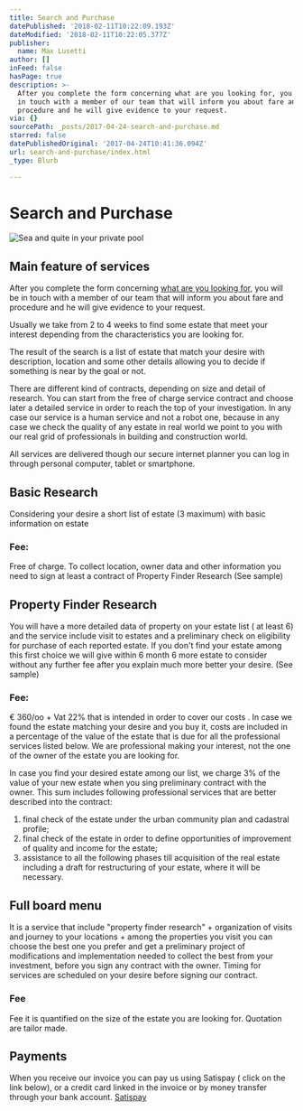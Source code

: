 ```yaml
---
title: Search and Purchase
datePublished: '2018-02-11T10:22:09.193Z'
dateModified: '2018-02-11T10:22:05.377Z'
publisher:
  name: Max Lusetti
author: []
inFeed: false
hasPage: true
description: >-
  After you complete the form concerning what are you looking for, you will be
  in touch with a member of our team that will inform you about fare and
  procedure and he will give evidence to your request.
via: {}
sourcePath: _posts/2017-04-24-search-and-purchase.md
starred: false
datePublishedOriginal: '2017-04-24T10:41:36.094Z'
url: search-and-purchase/index.html
_type: Blurb

---
```

# Search and Purchase
![Sea and quite in your private pool](https://the-grid-user-content.s3-us-west-2.amazonaws.com/0c86c11f-ef7e-4dfd-be12-c10b71072d16.jpg)

## Main feature of services

After you complete the form concerning [what are you looking for,][0] you will be in touch with a member of our team that will inform you about fare and procedure and he will give evidence to your request.

Usually we take from 2 to 4 weeks to find some estate that meet your interest depending from the characteristics you are looking for.

The result of the search is a list of estate that match your desire with description, location and some other details allowing you to decide if something is near by the goal or not.

There are different kind of contracts, depending on size and detail of research. You can start from the free of charge service contract and choose later a detailed service in order to reach the top of your investigation. In any case our service is a human service and not a robot one, because in any case we check the quality of any estate in real world we point to you with our real grid of professionals in building and construction world.

All services are delivered though our secure internet planner you can log in through personal computer, tablet or smartphone.

## Basic Research

Considering your desire a short list of estate (3 maximum) with basic information on estate

### Fee:

Free of charge. To collect location, owner data and other information you need to sign at least a contract of Property Finder Research (See sample)

## Property Finder Research

You will have a more detailed data of property on your estate list ( at least 6) and the service include visit to estates and a preliminary check on eligibility for purchase of each reported estate. If you don't find your estate among this first choice we will give within 6 month 6 more estate to consider without any further fee after you explain much more better your desire. (See sample)

### Fee:

€ 360/oo + Vat 22% that is intended in order to cover our costs . In case we found the estate matching your desire and you buy it, costs are included in a percentage of the value of the estate that is due for all the professional services listed below. We are professional making your interest, not the one of the owner of the estate you are looking for.

In case you find your desired estate among our list, we charge 3% of the value of your new estate when you sing preliminary contract with the owner. This sum includes following professional services that are better described into the contract:

1. final check of the estate under the urban community plan and cadastral profile;
2. final check of the estate in order to define opportunities of improvement of quality and income for the estate;
3. assistance to all the following phases till acquisition of the real estate including a draft for restructuring of your estate, where it will be necessary.

## Full board menu

It is a service that include "property finder research" + organization of visits and journey to your locations + among the properties you visit you can choose the best one you prefer and get a preliminary project of modifications and implementation needed to collect the best from your investment, before you sign any contract with the owner. Timing for services are scheduled on your desire before signing our contract.

### Fee

Fee it is quantified on the size of the estate you are looking for. Quotation are tailor made.

## Payments

When you receive our invoice you can pay us using Satispay ( click on the link below), or a credit card linked in the invoice or by money transfer through your bank account.
[Satispay][1]

[0]: https://thegrid.ai/testarching/1dd846e8-b582-4624-b00b-59c47606a1c8
[1]: https://tag.satispay.com/MyArching